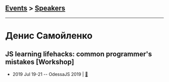 ## [Events](../README.md) > [Speakers](../speakers.md)
---

# Денис Самойленко

## JS learning lifehacks: common programmer&#39;s mistakes [Workshop]
- 2019 Jul 19-21 -- OdessaJS 2019  | [:notebook:](https://www.slideshare.net/OdessaJSConf/denys-samoylenko-js-learning-lifehacks-common-programmers-mistake)  
